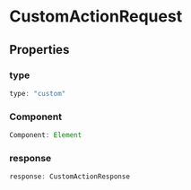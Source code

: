 # CustomActionRequest

## Properties

### type

```ts
type: "custom"
```

### Component

```ts
Component: Element
```

### response

```ts
response: CustomActionResponse
```
